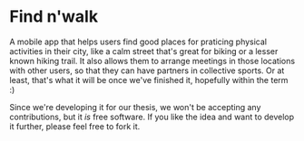 # Find n'walk

A mobile app that helps users find good places for praticing physical activities in their city, like a calm street that's great for biking or a lesser known hiking trail. It also allows them to arrange meetings in those locations with other users, so that they can have partners in collective sports. Or at least, that's what it will be once we've finished it, hopefully within the term :)

Since we're developing it for our thesis, we won't be accepting any contributions, but it _is_ free software. If you like the idea and want to develop it further, please feel free to fork it.
